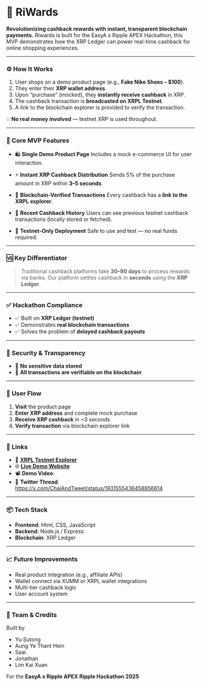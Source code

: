 # 💸 RiWards

**Revolutionizing cashback rewards with instant, transparent blockchain payments.**
Riwards is built for the EasyA x Ripple APEX Hackathon, this MVP demonstrates how the XRP Ledger can power real-time cashback for online shopping experiences.

---

### ⚙️ How It Works

1. User shops on a demo product page (e.g., **Fake Nike Shoes – \$100**).
2. They enter their **XRP wallet address**.
3. Upon “purchase” (mocked), they **instantly receive cashback** in XRP.
4. The cashback transaction is **broadcasted on XRPL Testnet**.
5. A link to the blockchain explorer is provided to verify the transaction.

💡 **No real money involved** — testnet XRP is used throughout.

---

### 🚀 Core MVP Features

* 🛍️ **Single Demo Product Page**
  Includes a mock e-commerce UI for user interaction.

* ⚡ **Instant XRP Cashback Distribution**
  Sends 5% of the purchase amount in XRP within **3–5 seconds**.

* 🔗 **Blockchain-Verified Transactions**
  Every cashback has a **link to the XRPL explorer**.

* 📜 **Recent Cashback History**
  Users can see previous testnet cashback transactions (locally stored or fetched).

* 🧪 **Testnet-Only Deployment**
  Safe to use and test — no real funds required.

---

### 🆚 Key Differentiator

> Traditional cashback platforms take **30–90 days** to process rewards via banks.
> Our platform settles cashback in **seconds** using the **XRP Ledger**.

---

### ✅ Hackathon Compliance

* ✅ Built on **XRP Ledger (testnet)**
* ✅ Demonstrates **real blockchain transactions**
* ✅ Solves the problem of **delayed cashback payouts**

---

### 🔐 Security & Transparency

* 🚫 **No sensitive data stored**
* 🔗 **All transactions are verifiable on the blockchain**

---

### 🔁 User Flow

1. **Visit** the product page
2. **Enter XRP address** and complete mock purchase
3. **Receive XRP cashback** in \~3 seconds
4. **Verify transaction** via blockchain explorer link

---

### 📍 Links

- 🧪 [**XRPL Testnet Explorer**](https://testnet.xrpl.org/)
- 🌐 [**Live Demo Website**](https://ripplexeasyahackathon.vercel.app/)
- 📽️ **Demo Video**: 
- 🧵 **Twitter Thread**: https://x.com/ChaiAndTweet/status/1931555436458856614

---

### 📦 Tech Stack

* **Frontend**: Html, CSS, JavaScript
* **Backend**: Node.js / Express 
* **Blockchain**: XRP Ledger 

---

### 📈 Future Improvements

* Real product integration (e.g., affiliate APIs)
* Wallet connect via XUMM or XRPL wallet integrations
* Multi-tier cashback logic
* User account system

---

### 🙌 Team & Credits
Built by
* Yu Sutong
* Aung Ye Thant Hein
* Saai
* Jonathan
* Lim Kai Xuan

For the **EasyA x Ripple APEX Ripple Hackathon 2025**

